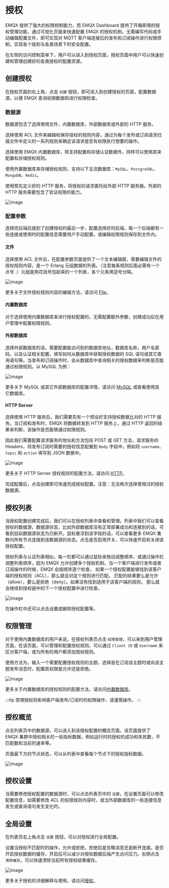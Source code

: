 # 授权

EMQX 提供了强大的权限控制能力，而 EMQX Dashboard 提供了开箱即用的授权管理功能，通过可视化页面来快速配置 EMQX 的授权机制，无需编写代码或手动编辑配置文件，即可实现对 MQTT 客户端连接后的发布和订阅操作进行权限控制，实现各个级别与各类场景下的安全配置。

在左侧的访问控制菜单下，用户可以进入到授权页面，授权页面中用户可以快速创建和管理创建好的各类授权的配置资源。

## 创建授权

在授权页面的右上角，点击 `创建` 按钮，即可进入到创建授权的页面，配置数据源，以便 EMQX 查询权限数据和进行权限检查。

### 数据源

数据源包含了选择使用文件，内置数据库，外部数据库或外部的 HTTP 服务。

选择使用 ACL 文件来编辑和保存授权的规则内容，通过为每个发布或订阅请求扫描文件中定义的一系列规则来确定该请求是否有权限执行想要的操作。

选择使用 EMQX 内置数据库，除支持配置和存储认证数据外，同样可以使用其来配置和存储授权规则。

使用外置数据库来存储授权规则，支持以下主流数据库：`MySQL`、`PostgreSQL`、`MongoDB`、`Redis`。

使用预先定义好的 HTTP 服务，将授权的请求委托给外部 HTTP 服务器。外部的 HTTP 服务需要包含了验证权限的能力。

![image](./assets/authz-create.png)

### 配置参数

选择完后端后就到了创建授权的最后一步，配置选择好的后端，每一个后端都有一些连接或使用时的配置信息需要用户手动配置，或编辑权限规则保存到文件内。

#### 文件

选择使用 ACL 文件后，在配置参数页面提供了一个文本编辑框，需要编辑文件的授权规则内容，是一个 Erlang 元组数据的列表。（注意每条规则后面必需有一个点号 .）元组是用花括号包起来的一个列表，各个元素用逗号分隔。

![image](./assets/authz-file-config.png)

更多关于文件授权规则内容的编辑方法，请访问 [File](../access-control/authz/file.md)。

#### 内置数据库

对于选择使用内置数据库来进行授权配置的，无需配置额外参数，创建成功后在用户管理中配置权限规则。

#### 外部数据库

选择外部数据库的话，需要配置能访问到的数据库地址，数据库名称，用户名密码，以及认证相关配置，填写如何从数据库中获取授权数据的 SQL 语句或其它查询语句等。当发布和订阅操作时，会从数据库中查询相关的授权数据来判断是否能通过权限规则。以 MySQL 为例：

![image](./assets/authz-mysql-config.png)

更多关于 MySQL 或其它外部数据库的配置详情，请访问 [MySQL](../access-control/authz/mysql.md) 或查看使用其它数据库。

#### HTTP Server

选择使用 HTTP 服务后，我们需要先有一个预设好支持授权数据比对的 HTTP 服务。当订阅和发布时，EMQX 将数据转发到 HTTP 服务上，通过 HTTP 返回的结果来判断，该操作是否能够通过权限规则。

因此我们需要配置请求服务的地址和方法包括 POST 或 GET 方法，请求服务的 Headers，将发布订阅时需要的授权信息配置到 `Body` 字段中，例如将 `username`、`topic` 和 `action` 填写到 JSON 数据中。

![image](./assets/authz-http-config.png)

更多关于 HTTP Server 授权规则的配置方法，请访问 [HTTP](../access-control/authz/http.md)。

完成配置后，点击创建即可快速完成授权配置。注意：无法再次选择使用过的授权数据源。

## 授权列表

当授权配置创建完成后，我们可以在授权列表中查看和管理。列表中我们可以查看授权的数据源，数据源状态，比如外部数据库没有正常部署成功和连接到的话，可看到目前数据源状态为已断开。鼠标悬浮到该字段的话，可以查看更多 EMQX 集群内所有节点连接到该数据源的状态。点击是否启用开关，可以快速开启和关闭该授权配置。

授权列表与认证列表相似，每一栏都可以通过鼠标来拖动调整顺序，或通过操作栏调整列表顺序，因为 EMQX 允许创建多个授权机制，当一个客户端进行发布或者订阅操作的时候，EMQX 会按顺序逐个检查， 如果一个授权配置能够找到该客户端的授权规则（ACL），那么就会对这个规则进行匹配。 匹配的结果要么是允许（allow），要么是拒绝（deny）。如果没有找到适用于该客户端的规则， 那么就会继续到授权链中的下一个授权配置中进行检查。

![image](./assets/authz-list.png)

在操作栏中还可以点击设置或删除授权配置等。

## 权限管理

对于使用内置数据库的用户来说，在授权列表页点击 `权限管理`，可以来到用户管理页面，在该页面，可以管理和配置授权规则。可以通过 `Client ID` 或 `Username` 来区分客户端，或为所有的用户都添加授权规则。

使用方法为，输入一个需要配置授权规则的主题，选择是在订阅该主题时或向该主题发布消息时，配置其权限是允许还是拒绝。

![image](./assets/authz-users.png)

更多关于内置数据库的授权规则的配置方法，请访问[内置数据库](../access-control/authz/mnesia.md)。

:::tip
禁用授权将影响客户端发布/订阅时的权限操作，请谨慎操作。
:::

## 授权概览

点击列表页中的数据源，可以进入到该授权配置的概览页面。该页面提供了 EMQX 集群中授权相关的一些指标数据，例如运行时的授权的成功和失败数，不匹配数和当前的速率等。

页面最下方的节点状态，可以从列表中查看每个节点下的授权指标数据。

![image](./assets/authz-overview.png)

## 授权设置

当需要修改授权配置的数据源时，可以点击列表页中的 `设置`，在设置页面可以修改配置信息，如需要修改 ACL 的权限规则内容时，或当外部数据库的一些连接信息发生或查询语句发生变化时。

## 全局设置

在列表页右上角点击 `设置` 按钮，可以对授权进行全局配置。

设置当授权不匹配时的操作，允许或拒绝，拒绝后是忽略消息还是断开连接。是否开启授权数据的缓存，开启后可以减少对授权数据后端产生访问压力。右侧点击 `清除缓存`，可以快速清除当前所有授权结果缓存。

![image](./assets/authz-settings.png)

更多关于授权的详细解释与使用，请访问[授权](../access-control/authz/authz.md)。

